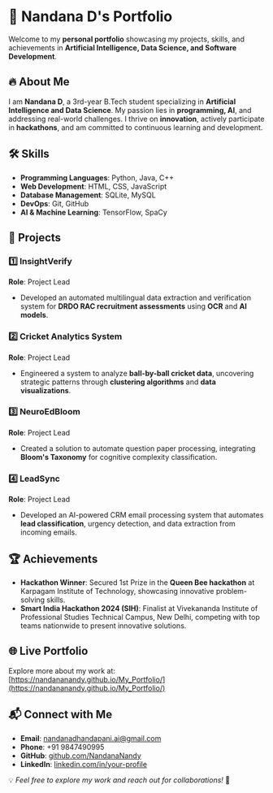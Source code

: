 # 🚀 Nandana D's Portfolio

Welcome to my **personal portfolio** showcasing my projects, skills, and achievements in **Artificial Intelligence, Data Science, and Software Development**.

## 🔥 About Me
I am **Nandana D**, a 3rd-year B.Tech student specializing in **Artificial Intelligence and Data Science**. My passion lies in **programming, AI**, and addressing real-world challenges. I thrive on **innovation**, actively participate in **hackathons**, and am committed to continuous learning and development.

## 🛠️ Skills

- **Programming Languages**: Python, Java, C++
- **Web Development**: HTML, CSS, JavaScript
- **Database Management**: SQLite, MySQL
- **DevOps**: Git, GitHub
- **AI & Machine Learning**: TensorFlow, SpaCy

## 📌 Projects

### 1️⃣ InsightVerify
**Role**: Project Lead
- Developed an automated multilingual data extraction and verification system for **DRDO RAC recruitment assessments** using **OCR** and **AI models**.

### 2️⃣ Cricket Analytics System
**Role**: Project Lead
- Engineered a system to analyze **ball-by-ball cricket data**, uncovering strategic patterns through **clustering algorithms** and **data visualizations**.

### 3️⃣ NeuroEdBloom
**Role**: Project Lead
- Created a solution to automate question paper processing, integrating **Bloom's Taxonomy** for cognitive complexity classification.

### 4️⃣ LeadSync
**Role**: Project Lead
- Developed an AI-powered CRM email processing system that automates **lead classification**, urgency detection, and data extraction from incoming emails.

## 🏆 Achievements

- **Hackathon Winner**: Secured 1st Prize in the **Queen Bee hackathon** at Karpagam Institute of Technology, showcasing innovative problem-solving skills.
- **Smart India Hackathon 2024 (SIH)**: Finalist at Vivekananda Institute of Professional Studies Technical Campus, New Delhi, competing with top teams nationwide to present innovative solutions.

## 🌐 Live Portfolio
Explore more about my work at: [https://nandananandy.github.io/My_Portfolio/](https://nandananandy.github.io/My_Portfolio/)

## 📬 Connect with Me
- **Email**: [nandanadhandapani.ai@gmail.com](mailto:nandanadhandapani.ai@gmail.com)
- **Phone**: +91 9847490995
- **GitHub**: [github.com/NandanaNandy](https://github.com/NandanaNandy)
- **LinkedIn**: [linkedin.com/in/your-profile](#)

💡 *Feel free to explore my work and reach out for collaborations!* 🚀
